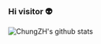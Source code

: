 ### Hi visitor 👽

![ChungZH's github stats](https://github-readme-stats.vercel.app/api?username=ChungZH&theme=gruvbox&show_icons=true)
